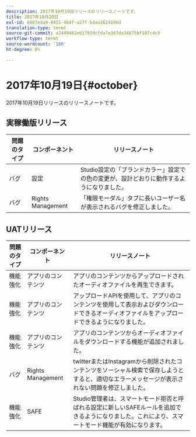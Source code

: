 ```yaml
---
description: 2017年10月19日リリースのリリースノートです。
title: 2017年10月20日
exl-id: 6887e4a9-8451-464f-a27f-bdaa3624196d
translation-type: tm+mt
source-git-commit: a2449482e617939cfda7e367da34875bf187c4c9
workflow-type: tm+mt
source-wordcount: '160'
ht-degree: 8%

---
```


# 2017年10月19日{#october}

2017年10月19日リリースのリリースノートです。

## 実稼働版リリース

| **問題のタイプ** | **コンポーネント** | **リリースノート** |
|---|---|---|
| バグ | 設定 | Studio設定の「ブランドカラー」設定での色の変更が、設計どおりに動作するようになりました。 |
| バグ | Rights Management | 「権限モーダル」タブに長いユーザー名が表示されるバグを修正しました。 |

## UATリリース

| **問題のタイプ** | **コンポーネント** | **リリースノート** |
|---|---|---|
| 機能強化 | アプリのコンテンツ | アプリのコンテンツからアップロードされたオーディオファイルを再生できます。 |
| 機能強化 | アプリのコンテンツ | アップロードAPIを使用して、アプリのコンテンツを使用して表示およびダウンロードできるオーディオファイルをアップロードできるようになりました。 |
| 機能強化 | アプリのコンテンツ | アプリのコンテンツからオーディオファイルをダウンロードする機能が追加されました。 |
| バグ | Rights Management | twitterまたはInstagramから削除されたコンテンツをソーシャル検索で保存しようとすると、適切なエラーメッセージが表示されない問題を修正しました。 |
| 機能強化 | SAFE | Studio管理者は、スマートモード拒否と呼ばれる設定に新しいSAFEルールを追加できるようになりました。これにより、スマートモード機能が有効になります。 |
